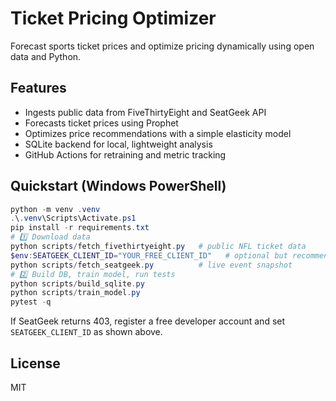
# Ticket Pricing Optimizer

Forecast sports ticket prices and optimize pricing dynamically using open data and Python.

## Features
- Ingests public data from FiveThirtyEight and SeatGeek API
- Forecasts ticket prices using Prophet
- Optimizes price recommendations with a simple elasticity model
- SQLite backend for local, lightweight analysis
- GitHub Actions for retraining and metric tracking

## Quickstart (Windows PowerShell)
```powershell
python -m venv .venv
.\.venv\Scripts\Activate.ps1
pip install -r requirements.txt
# 1️⃣ Download data
python scripts/fetch_fivethirtyeight.py   # public NFL ticket data
$env:SEATGEEK_CLIENT_ID="YOUR_FREE_CLIENT_ID"   # optional but recommended
python scripts/fetch_seatgeek.py          # live event snapshot
# 2️⃣ Build DB, train model, run tests
python scripts/build_sqlite.py
python scripts/train_model.py
pytest -q
```
If SeatGeek returns 403, register a free developer account and set `SEATGEEK_CLIENT_ID` as shown above.

## License
MIT



